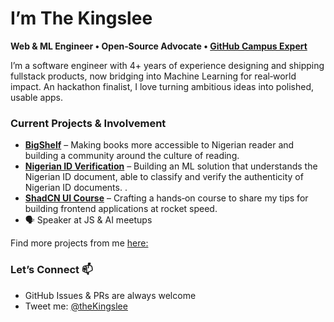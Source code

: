 # I’m The Kingslee

**Web & ML Engineer • Open‑Source Advocate • [GitHub Campus Expert](https://githubcampus.expert/thekingslee/)**


I’m a software engineer with 4+ years of experience designing and shipping fullstack products, now bridging into Machine Learning for real‑world impact. An hackathon finalist, I love turning ambitious ideas into polished, usable apps.





### Current Projects & Involvement

- **[BigShelf](https://mybigshelf.com/)** – Making books more accessible to Nigerian reader and building a community around the culture of reading.
- **[Nigerian ID Verification](https://ikaad.vercel.app/secure/prestart?verification-stages=%5B%22START%22%2C%22LIVELINESS_TEST%22%2C%22DOCUMENT_CAPTURE%22%2C%22FINISH%22%5D)** – Building an ML solution that understands the Nigerian ID document, able to classify and verify the authenticity of Nigerian ID documents. .
- **[ShadCN UI Course](https://youtu.be/1AIMlGy9U3Y)** –   Crafting a hands‑on course to share my tips for building frontend applications at rocket speed. 
- 🗣️ Speaker at JS & AI meetups

Find more projects from me [here:](https://thekingslee.vercel.app/projects) 


### Let’s Connect 📫 

- GitHub Issues & PRs are always welcome  
- Tweet me: [@theKingslee](https://twitter.com/thekingslee)   

